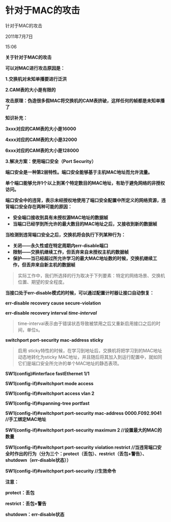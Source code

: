 # 针对于MAC的攻击

针对于MAC的攻击

2011年7月7日

15:06

**关于针对于MAC的攻击**

**可以对MAC进行攻击原因是：**

**1.交换机对未知单播要进行泛洪**

**2.CAM表的大小是有限的**

**攻击原理：伪造很多假MAC将交换机的CAM表挤破，这样任何的帧都是未知单播了**

**知识补充：**

**3xxx对应的CAM表的大小是16000**

**4xxx对应的CAM表的大小是32000**

**6xxx对应的CAM表的大小是128000**

**3.解决方案：使用端口安全（Port Security）**

**端口安全是一种第2层特性。端口安全能够基于主机MAC地址而允许流量。**

**单个端口能够允许1个以上到某个特定数目的MAC地址，有助于避免网络的非授权访问。**

**端口安全中的违背，表示未经授权地使用了端口安全配置中所定义的网络资源，违背端口安全存在两种可能的原因：**

- **安全端口接收到具有未授权源MAC地址的数据帧**
- **当端口已经学到所允许的最大数目的MAC地址之后，又接收到新的数据帧**

**当检测到违背端口安全之后，交换机将会执行下列某种行为：**

- **关闭——永久性或在特定周期内err-disable端口**
- **限制——交换机继续工作，但丢弃来自未授权主机的数据帧**
- **保护——当已经超过所允许学习的最大MAC地址数的时候，交换机继续工作，但丢弃来自新主机的数据帧**

> 实际工作中，我们所选择的行为取决于下列要素：特定的网络场景、交换机位置、期望的安全程度。
> 

**当接口处于err-disable模式的时候，可以通过配置计时器让接口自动恢复：**

**err-disable recovery cause secure-violation**

**err-disable recovery interval *time-interval***

> time-interval表示由于错误状态导致被禁用之后又重新启用接口之后的时间，单位s。
> 

**switchport port-security mac-address sticky**

> 启用 sticky特性的时候，在学习到地址后，交换机将把学习到的MAC地址动态地转化为sticky MAC地址，并且随后将其加入到运行配置中，就如同它们是端口安全所允许的单个MAC地址的静态表项。
> 

**SW1(config)#interface fastEthernet 1/1**

**SW1(config-if)#switchport mode access**

**SW1(config-if)#switchport access vlan 2**

**SW1(config-if)#spanning-tree portfast**

**SW1(config-if)#switchport port-security mac-address 0000.F092.9041 //手工绑定MAC地址**

**SW1(config-if)#switchport port-security maximum 2 //设置最大的MAC的数量**

**SW1(config-if)#switchport port-security violation restrict //当违背端口安全时作出的行为（分为三个：protect（丢包）、restrict（丢包+警告）、shutdown（err-disable状态））**

**SW1(config-if)#switchport port-security //生效命令**

**注意：**

**protect：丢包**

**restrict：丢包+警告**

**shutdown：err-disable状态**